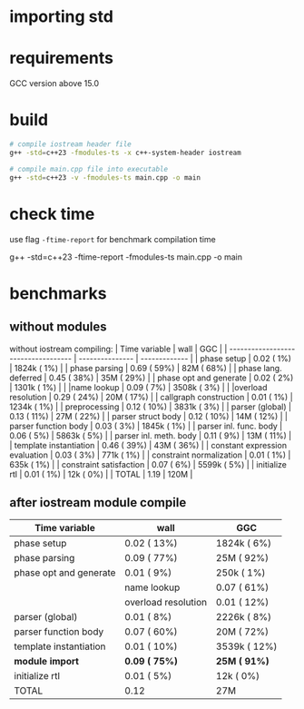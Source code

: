 # importing std

# requirements
GCC version above 15.0

# build

```bash
# compile iostream header file
g++ -std=c++23 -fmodules-ts -x c++-system-header iostream

# compile main.cpp file into executable
g++ -std=c++23 -v -fmodules-ts main.cpp -o main
```

# check time 
use flag `-ftime-report` for benchmark compilation time

g++ -std=c++23 -ftime-report -fmodules-ts main.cpp -o main

# benchmarks

## without modules

without iostream compiling:
| Time variable                       |        wall     |      GGC      |
| ----------------------------------- | --------------- | ------------- |
| phase setup                         |    0.02 (  1%)  |  1824k (  1%) |
| phase parsing                       |    0.69 ( 59%)  |    82M ( 68%) |
| phase lang. deferred                |    0.45 ( 38%)  |    35M ( 29%) |
| phase opt and generate              |    0.02 (  2%)  |  1301k (  1%) |
| |name lookup                        |    0.09 (  7%)  |  3508k (  3%) |
| |overload resolution                |    0.29 ( 24%)  |    20M ( 17%) |
| callgraph construction              |    0.01 (  1%)  |  1234k (  1%) |
| preprocessing                       |    0.12 ( 10%)  |  3831k (  3%) |
| parser (global)                     |    0.13 ( 11%)  |    27M ( 22%) |
| parser struct body                  |    0.12 ( 10%)  |    14M ( 12%) |
| parser function body                |    0.03 (  3%)  |  1845k (  1%) |
| parser inl. func. body              |    0.06 (  5%)  |  5863k (  5%) |
| parser inl. meth. body              |    0.11 (  9%)  |    13M ( 11%) |
| template instantiation              |    0.46 ( 39%)  |    43M ( 36%) |
| constant expression evaluation      |    0.03 (  3%)  |   771k (  1%) |
| constraint normalization            |    0.01 (  1%)  |   635k (  1%) |
| constraint satisfaction             |    0.07 (  6%)  |  5599k (  5%) |
| initialize rtl                      |    0.01 (  1%)  |    12k (  0%) |
| TOTAL                               |    1.19         |   120M        |

## after iostream module compile

| Time variable                      |     wall      |     GGC      |
| ---------------------------------- | ------------- | ------------ |
| phase setup                        |   0.02 ( 13%) | 1824k (  6%) |
| phase parsing                      |   0.09 ( 77%) |   25M ( 92%) |
| phase opt and generate             |   0.01 (  9%) |  250k (  1%) |
| |name lookup                       |   0.07 ( 61%) |   19M ( 72%) |
| |overload resolution               |   0.01 ( 12%) | 3905k ( 14%) |
| parser (global)                    |   0.01 (  8%) | 2226k (  8%) |
| parser function body               |   0.07 ( 60%) |   20M ( 72%) |
| template instantiation             |   0.01 ( 10%) | 3539k ( 12%) |
| **module import**                  |**0.09 ( 75%)**|**25M ( 91%)**|
| initialize rtl                     |   0.01 (  5%) |   12k (  0%) |
| TOTAL                              |   0.12        |   27M        |